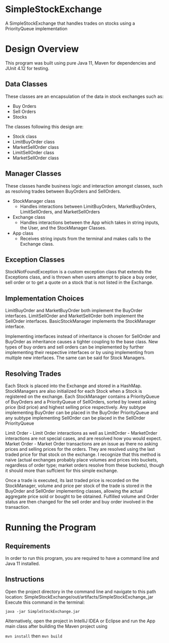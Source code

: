 # SimpleStockExchange
A SimpleStockExchange that handles trades on stocks using a PriorityQueue implementation

# Design Overview
This program was built using pure Java 11, Maven for dependencies and JUnit 4.12 for testing.

## Data Classes
These classes are an encapsulation of the data in stock exchanges such as:
- Buy Orders 
- Sell Orders
- Stocks

The classes following this design are:
- Stock class
- LimitBuyOrder class
- MarketSellOrder class
- LimitSellOrder class
- MarketSellOrder class
  
## Manager Classes 
These classes handle business logic and interaction amongst classes, such as resolving trades between BuyOrders and SellOrders.
- StockManager class
  - Handles interactions between LimitBuyOrders, MarketBuyOrders, LimitSellOrders, and MarketSellOrders 
- Exchange class
  - Handles interactions between the App which takes in string inputs, the User, and the StockManager Classes.
- App class
  - Receives string inputs from the terminal and makes calls to the Exchange class.
 
## Exception Classes
StockNotFoundException is a custom exception class that extends the Exceptions class, and is thrown when users attempt to place a buy order, sell order or to get a quote on a stock that is not listed in the Exchange.

## Implementation Choices
LimitBuyOrder and MarketBuyOrder both implement the BuyOrder interfaces.
LimitSellOrder and MarketSellOrder both implement the SellOrder interfaces.
BasicStockManager implements the StockManager interface.

Implementing interfaces instead of inheritance is chosen for SellOrder and BuyOrder as inheritance causes a tighter coupling to the base class.
New types of buy orders and sell orders can be implemented by further implementing their respective interfaces or by using implementing from multiple new interfaces.
The same can be said for Stock Managers.

## Resolving Trades
Each Stock is placed into the Exchange and stored in a HashMap. StockManagers are also initialized for each Stock when a Stock is registered on the exchange. 
Each StockManager contains a PriorityQueue of BuyOrders and a PriorityQueue of SellOrders, sorted by lowest asking price (bid price) and highest selling price respectively. Any subtype implementing BuyOrder can be placed in the BuyOrder PriorityQueue and any subtype implementing SellOrder can be placed in the SellOrder PriorityQueue

Limit Order - Limit Order interactions as well as LimitOrder - MarketOrder interactions are not special cases, and are resolved how you would expect. 
Market Order - Market Order transactions are an issue as there no asking prices and selling prices for the orders. They are resolved using the last traded price for that stock on the exchange.
I recognize that this method is naive (actual exchanges probably place volumes and prices into buckets, regardless of order type; market orders resolve from these buckets), though it should more than suffcient for this simple exchange.

Once a trade is executed, its last traded price is recorded on the StockManager, volume and price per stock of the trade is stored in the BuyOrder and SellOrder implementing classes, allowing the actual aggregate price sold or bought to be obtained. Fulfilled volume and Order status are then changed for the sell order and buy order involved in the transaction. 

# Running the Program
## Requirements
In order to run this program, you are required to have a command line and Java 11 installed.

## Instructions
Open the project directory in the command line and navigate to this path location: SimpleStockExchange/out/artifacts/SimpleStockExchange_jar
Execute this command in the terminal: 

```java -jar SimpleStockExchange.jar```

Alternatively, open the project in IntelliJ IDEA or Eclipse and run the App main class after building the Maven project using 

```mvn install``` 
then 
```mvn build```



